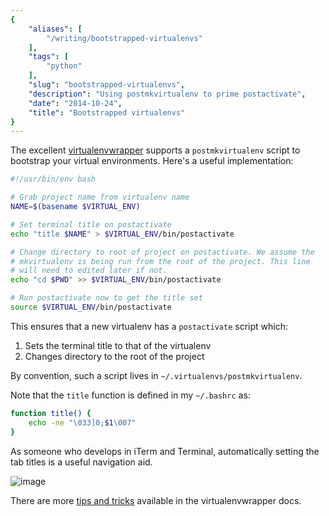 ```yaml
---
{
    "aliases": [
        "/writing/bootstrapped-virtualenvs"
    ],
    "tags": [
        "python"
    ],
    "slug": "bootstrapped-virtualenvs",
    "description": "Using postmkvirtualenv to prime postactivate",
    "date": "2014-10-24",
    "title": "Bootstrapped virtualenvs"
}
---
```



The excellent
[virtualenvwrapper](https://bitbucket.org/dhellmann/virtualenvwrapper..)
supports a `postmkvirtualenv` script to bootstrap your virtual
environments. Here's a useful implementation:

``` bash
#!/usr/bin/env bash

# Grab project name from virtualenv name
NAME=$(basename $VIRTUAL_ENV)

# Set terminal title on postactivate
echo "title $NAME" > $VIRTUAL_ENV/bin/postactivate

# Change directory to root of project on postactivate. We assume the
# mkvirtualenv is being run from the root of the project. This line 
# will need to edited later if not.
echo "cd $PWD" >> $VIRTUAL_ENV/bin/postactivate

# Run postactivate now to get the title set
source $VIRTUAL_ENV/bin/postactivate
```

This ensures that a new virtualenv has a `postactivate` script which:

1. Sets the terminal title to that of the virtualenv
2. Changes directory to the root of the project

By convention, such a script lives in `~/.virtualenvs/postmkvirtualenv`.

Note that the `title` function is defined in my `~/.bashrc` as:

``` bash
function title() {
    echo -ne "\033]0;$1\007"
}
```

As someone who develops in iTerm and Terminal, automatically setting the
tab titles is a useful navigation aid.

![image](/images/screenshots/terminal-titles.png)

There are more [tips and
tricks](http://virtualenvwrapper.readthedocs.org/en/latest/tips.html)
available in the virtualenvwrapper docs.

